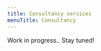 ```yaml
---
title: Consultancy services
menuTitle: Consultancy
---
```


<!-- TODO -->
Work in progress.. Stay tuned!
